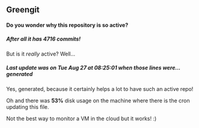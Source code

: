 ## Greengit

#### Do you wonder why this repository is so active?

##### After all it has 4716 commits!

But is it *really* active? Well...

##### Last update was on Tue Aug 27 at 08:25:01 when those lines were... generated

Yes, generated, because it certainly helps a lot to have such an active repo!

Oh and there was **53%** disk usage on the machine
where there is the cron updating this file.

Not the best way to monitor a VM in the cloud but it works! :)
